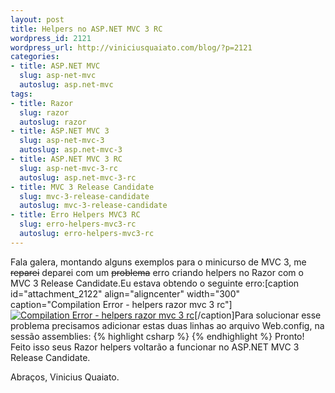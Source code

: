 ```yaml
--- 
layout: post
title: Helpers no ASP.NET MVC 3 RC
wordpress_id: 2121
wordpress_url: http://viniciusquaiato.com/blog/?p=2121
categories: 
- title: ASP.NET MVC
  slug: asp-net-mvc
  autoslug: asp.net-mvc
tags: 
- title: Razor
  slug: razor
  autoslug: razor
- title: ASP.NET MVC 3
  slug: asp-net-mvc-3
  autoslug: asp.net-mvc-3
- title: ASP.NET MVC 3 RC
  slug: asp-net-mvc-3-rc
  autoslug: asp.net-mvc-3-rc
- title: MVC 3 Release Candidate
  slug: mvc-3-release-candidate
  autoslug: mvc-3-release-candidate
- title: Erro Helpers MVC3 RC
  slug: erro-helpers-mvc3-rc
  autoslug: erro-helpers-mvc3-rc
---
```

Fala galera, montando alguns exemplos para o minicurso de MVC 3, me <del datetime="2010-11-11T11:08:15+00:00">reparei</del> deparei com um <del datetime="2010-11-11T11:08:15+00:00">problema</del> erro criando helpers no Razor com o MVC 3 Release Candidate.Eu estava obtendo o seguinte erro:[caption id="attachment_2122" align="aligncenter" width="300" caption="Compilation Error - helpers razor mvc 3 rc"][![Compilation Error - helpers razor mvc 3 rc](http://viniciusquaiato.com/blog/wp-content/uploads/2010/11/Compilation-Error-helpers-razor-mvc-3-rc-300x257.png "Compilation Error - helpers razor mvc 3 rc")](http://viniciusquaiato.com/blog/wp-content/uploads/2010/11/Compilation-Error-helpers-razor-mvc-3-rc.png)[/caption]Para solucionar esse problema precisamos adicionar estas duas linhas ao arquivo Web.config, na sessão assemblies:
{% highlight csharp %}
<add assembly="WebMatrix.Data, Version=1.0.0.0, Culture=neutral, PublicKeyToken=31BF3856AD364E35" /><add assembly="WebMatrix.WebData, Version=1.0.0.0, Culture=neutral, PublicKeyToken=31BF3856AD364E35" />
{% endhighlight %}
Pronto! Feito isso seus Razor helpers voltarão a funcionar no ASP.NET MVC 3 Release Candidate.

Abraços,
Vinicius Quaiato.
